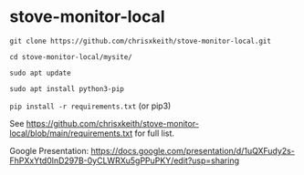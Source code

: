 # stove-monitor-local

`git clone https://github.com/chrisxkeith/stove-monitor-local.git`

`cd stove-monitor-local/mysite/`

`sudo apt update`

`sudo apt install python3-pip`

`pip install -r requirements.txt` (or pip3)

See https://github.com/chrisxkeith/stove-monitor-local/blob/main/requirements.txt for full list.

Google Presentation: https://docs.google.com/presentation/d/1uQXFudy2s-FhPXxYtd0lnD297B-0yCLWRXu5gPPuPKY/edit?usp=sharing
